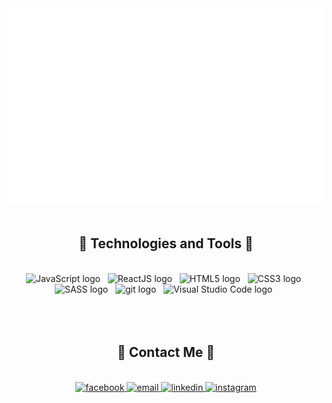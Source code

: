 <!-- Trungquandev -->
<a href="#" target="_blank">
  <img src="svg/tuu.svg" width="1200" alt="Click to see the source" />
</a>
<br>
<br>
<h2 align="center">🔭 Technologies and Tools 🔭</h2>
<br>
<!-- https://simpleicons.org/ -->
<div align="center">
<span><img src="https://img.shields.io/badge/JavaScript-282C34?logo=javascript&logoColor=F7DF1E" alt="JavaScript logo" title="JavaScript" height="25" /></span>
&nbsp;
<span><img src="https://img.shields.io/badge/ReactJS-282C34?logo=react&logoColor=61DAFB" alt="ReactJS logo" title="ReactJS" height="25" /></span>
&nbsp;
<span><img src="https://img.shields.io/badge/HTML5-282C34?logo=html5&logoColor=E34F26" alt="HTML5 logo" title="HTML5" height="25" /></span>
&nbsp;
<span><img src="https://img.shields.io/badge/CSS3-282C34?logo=css3&logoColor=1572B6" alt="CSS3 logo" title="CSS3" height="25" /></span>
&nbsp;
<span><img src="https://img.shields.io/badge/Sass-282C34?logo=sass&logoColor=CC6699" alt="SASS logo" title="SASS" height="25" /></span>
&nbsp;
<span><img src="https://img.shields.io/badge/git-282C34?logo=git&logoColor=F05032" alt="git logo" title="git" height="25" /></span>
&nbsp;
<span><img src="https://img.shields.io/badge/VS%20Code-282C34?logo=visual-studio-code&logoColor=007ACC" alt="Visual Studio Code logo" title="Visual Studio Code" height="25" /></span>
&nbsp;
</div>
<br>
<br>
<br>
<h2 align="center">🐧 Contact Me  🐧</h2>
<br>
<!-- https://icons8.com -->
<div align="center">
   <a href="https://www.facebook.com/SleepingSlayer/" target="blank">
    <img src="https://img.icons8.com/doodle/100/000000/facebook-new.png" alt="facebook"/>
  </a>
   <a href="mailto:nguyentuanh141.uet.vnu@gmail.com" target="top">
    <img src="https://img.icons8.com/external-kiranshastry-lineal-color-kiranshastry/100/000000/external-email-cyber-security-kiranshastry-lineal-color-kiranshastry-1.png" alt="email"/>
  </a>
   <a href="https://www.linkedin.com/in/t%C3%BA-anh-nguy%E1%BB%85n-649829216/" target="blank">
    <img src="https://img.icons8.com/doodle/100/000000/linkedin--v2.png" alt="linkedin"/>
  </a>
  <a href="https://www.instagram.com/t.u_u.u/" target="blank">
    <img src="https://img.icons8.com/stickers/100/000000/instagram-new--v1.png"  alt="instagram"/>
  </a>
 
</div>

<br>
